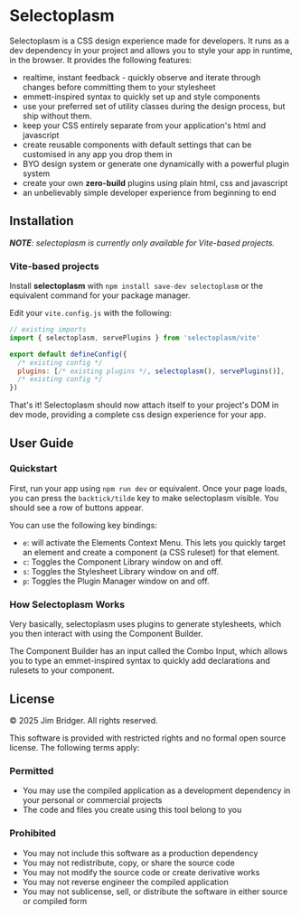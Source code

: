 # Selectoplasm

Selectoplasm is a CSS design experience made for developers. It runs as a dev dependency in your project and allows you to style your app in runtime, in the browser. It provides the following features:

- realtime, instant feedback - quickly observe and iterate through changes before committing them to your stylesheet
- emmett-inspired syntax to quickly set up and style components
- use your preferred set of utility classes during the design process, but ship without them.
- keep your CSS entirely separate from your application's html and javascript
- create reusable components with default settings that can be customised in any app you drop them in
- BYO design system or generate one dynamically with a powerful plugin system
- create your own **zero-build** plugins using plain html, css and javascript
- an unbelievably simple developer experience from beginning to end

## Installation

***NOTE**: selectoplasm is currently only available for Vite-based projects.*

### Vite-based projects

Install **selectoplasm** with `npm install save-dev selectoplasm` or the equivalent command for your package manager.

Edit your `vite.config.js` with the following:

```js
// existing imports
import { selectoplasm, servePlugins } from 'selectoplasm/vite'

export default defineConfig({
  /* existing config */
  plugins: [/* existing plugins */, selectoplasm(), servePlugins()],
  /* existing config */
})
```

That's it! Selectoplasm should now attach itself to your project's DOM in dev mode, providing a complete css design experience for your app.

## User Guide

### Quickstart

First, run your app using `npm run dev` or equivalent. Once your page loads, you can press the `backtick/tilde` key to make selectoplasm visible. You should see a row of buttons appear.

You can use the following key bindings:

- `e`: will activate the Elements Context Menu. This lets you quickly target an element and create a component (a CSS ruleset) for that element.
- `c`: Toggles the Component Library window on and off.
- `s`: Toggles the Stylesheet Library window on and off.
- `p`: Toggles the Plugin Manager window on and off.

### How Selectoplasm Works

Very basically, selectoplasm uses plugins to generate stylesheets, which you then interact with using the Component Builder.

The Component Builder has an input called the Combo Input, which allows you to type an emmet-inspired syntax to quickly add declarations and rulesets to your component.

## License

© 2025 Jim Bridger. All rights reserved.

This software is provided with restricted rights and no formal open source license. The following terms apply:

### Permitted
- You may use the compiled application as a development dependency in your personal or commercial projects
- The code and files you create using this tool belong to you

### Prohibited
- You may not include this software as a production dependency
- You may not redistribute, copy, or share the source code
- You may not modify the source code or create derivative works
- You may not reverse engineer the compiled application
- You may not sublicense, sell, or distribute the software in either source or compiled form

